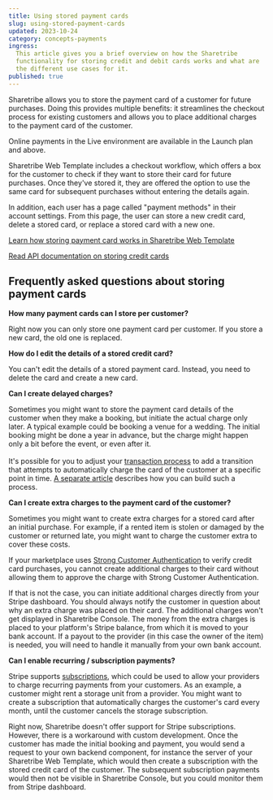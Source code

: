 ```yaml
---
title: Using stored payment cards
slug: using-stored-payment-cards
updated: 2023-10-24
category: concepts-payments
ingress:
  This article gives you a brief overview on how the Sharetribe
  functionality for storing credit and debit cards works and what are
  the different use cases for it.
published: true
---
```


Sharetribe allows you to store the payment card of a customer for future
purchases. Doing this provides multiple benefits: it streamlines the
checkout process for existing customers and allows you to place
additional charges to the payment card of the customer.

<plan tier="launch">

Online payments in the Live environment are available in the Launch plan
and above.

</plan>

Sharetribe Web Template includes a checkout workflow, which offers a box
for the customer to check if they want to store their card for future
purchases. Once they've stored it, they are offered the option to use
the same card for subsequent purchases without entering the details
again.

In addition, each user has a page called "payment methods" in their
account settings. From this page, the user can store a new credit card,
delete a stored card, or replace a stored card with a new one.

[Learn how storing payment card works in Sharetribe Web Template](/how-to/save-payment-card/)

[Read API documentation on storing credit cards](https://www.sharetribe.com/api-reference/marketplace.html#stripe-customer)

## Frequently asked questions about storing payment cards

**How many payment cards can I store per customer?**

Right now you can only store one payment card per customer. If you store
a new card, the old one is replaced.

**How do I edit the details of a stored credit card?**

You can't edit the details of a stored payment card. Instead, you need
to delete the card and create a new card.

**Can I create delayed charges?**

Sometimes you might want to store the payment card details of the
customer when they make a booking, but initiate the actual charge only
later. A typical example could be booking a venue for a wedding. The
initial booking might be done a year in advance, but the charge might
happen only a bit before the event, or even after it. \
 \
It's possible for you to adjust your [transaction process](/concepts/transaction-process/)
to add a transition that attempts to automatically charge the card of the
customer at a specific point in time. [A separate article](/concepts/off-session-payments-in-transaction-process/)
describes how you can build such a process.

**Can I create extra charges to the payment card of the customer?**

Sometimes you might want to create extra charges for a stored card after
an initial purchase. For example, if a rented item is stolen or damaged
by the customer or returned late, you might want to charge the customer
extra to cover these costs.

If your marketplace uses
[Strong Customer Authentication](/concepts/strong-customer-authentication/)
to verify credit card purchases, you cannot create additional charges to
their card without allowing them to approve the charge with Strong
Customer Authentication.

If that is not the case, you can initiate additional charges directly
from your Stripe dashboard. You should always notify the customer in
question about why an extra charge was placed on their card. The
additional charges won't get displayed in Sharetribe Console. The money
from the extra charges is placed to your platform's Stripe balance, from
which it is moved to your bank account. If a payout to the provider (in
this case the owner of the item) is needed, you will need to handle it
manually from your own bank account.

**Can I enable recurring / subscription payments?**

Stripe supports
[subscriptions](https://stripe.com/docs/connect/subscriptions), which
could be used to allow your providers to charge recurring payments from
your customers. As an example, a customer might rent a storage unit from
a provider. You might want to create a subscription that automatically
charges the customer's card every month, until the customer cancels the
storage subscription.

Right now, Sharetribe doesn't offer support for Stripe subscriptions.
However, there is a workaround with custom development. Once the
customer has made the initial booking and payment, you would send a
request to your own backend component, for instance the server of your
Sharetribe Web Template, which would then create a subscription with the
stored credit card of the customer. The subsequent subscription payments
would then not be visible in Sharetribe Console, but you could monitor
them from Stripe dashboard.
